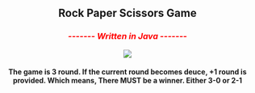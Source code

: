<link href="https://fonts.googleapis.com/css?family=Indie+Flower" rel="stylesheet"> 
<h2 align="center">Rock Paper Scissors Game</h2> 
<h3 align="center"><i><font color="red">------- Written in Java -------</font></i></h3>
<p align="center">
<img src="https://upload.wikimedia.org/wikipedia/commons/thumb/6/67/Rock-paper-scissors.svg/300px-Rock-paper-scissors.svg.png">
</p>
<h4 align="center">The game is 3 round. If the current round becomes deuce, +1 round is provided. Which means, There MUST be a winner. Either 3-0 or 2-1</h4>
